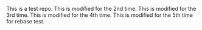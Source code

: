 This is a test repo.
This is modified for the 2nd time.
This is modified for the 3rd time.
This is modified for the 4th time.
This is modified for the 5th time for rebase test.